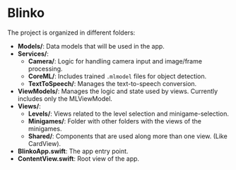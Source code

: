 # Blinko

The project is organized in different folders:

- **Models/**: Data models that will be used in the app.
- **Services/**:
  - **Camera/**: Logic for handling camera input and image/frame processing.
  - **CoreML/**: Includes trained `.mlmodel` files for object detection.
  - **TextToSpeech/**: Manages the text-to-speech conversion.
- **ViewModels/**: Manages the logic and state used by views. Currently includes only the MLViewModel.
- **Views/**:
  - **Levels/**: Views related to the level selection and minigame-selection.
  - **Minigames/**: Folder with other folders with the views of the minigames.
  - **Shared/**: Components that are used along more than one view. (Like CardView).
- **BlinkoApp.swift**: The app entry point.
- **ContentView.swift**: Root view of the app.
